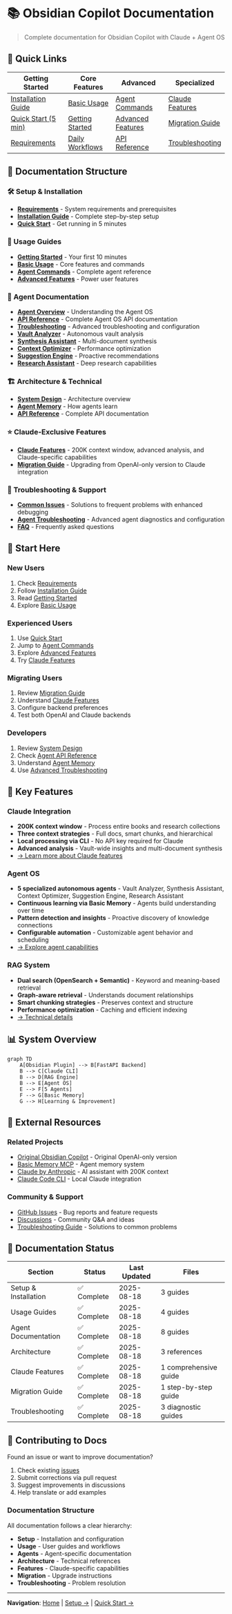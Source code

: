 # 📚 Obsidian Copilot Documentation

> Complete documentation for Obsidian Copilot with Claude + Agent OS

## 🚀 Quick Links

| Getting Started | Core Features | Advanced | Specialized |
|-----------------|---------------|----------|-------------|
| [Installation Guide](./setup/installation.md) | [Basic Usage](./usage/basic-usage.md) | [Agent Commands](./usage/agent-commands.md) | [Claude Features](./features/claude-features.md) |
| [Quick Start (5 min)](./setup/quick-start.md) | [Getting Started](./usage/getting-started.md) | [Advanced Features](./usage/advanced-features.md) | [Migration Guide](./migration/migration-guide.md) |
| [Requirements](./setup/requirements.md) | [Daily Workflows](./usage/basic-usage.md#daily-workflows) | [API Reference](./architecture/api-reference.md) | [Troubleshooting](./troubleshooting/common-issues.md) |

## 📖 Documentation Structure

### 🛠️ Setup & Installation
- **[Requirements](./setup/requirements.md)** - System requirements and prerequisites
- **[Installation Guide](./setup/installation.md)** - Complete step-by-step setup
- **[Quick Start](./setup/quick-start.md)** - Get running in 5 minutes

### 👤 Usage Guides
- **[Getting Started](./usage/getting-started.md)** - Your first 10 minutes
- **[Basic Usage](./usage/basic-usage.md)** - Core features and commands
- **[Agent Commands](./usage/agent-commands.md)** - Complete agent reference
- **[Advanced Features](./usage/advanced-features.md)** - Power user features

### 🤖 Agent Documentation
- **[Agent Overview](./agents/overview.md)** - Understanding the Agent OS
- **[API Reference](./agents/api-reference.md)** - Complete Agent OS API documentation
- **[Troubleshooting](./agents/troubleshooting.md)** - Advanced troubleshooting and configuration
- **[Vault Analyzer](./agents/vault-analyzer.md)** - Autonomous vault analysis
- **[Synthesis Assistant](./agents/synthesis.md)** - Multi-document synthesis
- **[Context Optimizer](./agents/context-optimizer.md)** - Performance optimization
- **[Suggestion Engine](./agents/suggestions.md)** - Proactive recommendations
- **[Research Assistant](./agents/research.md)** - Deep research capabilities

### 🏗️ Architecture & Technical
- **[System Design](./architecture/system-design.md)** - Architecture overview
- **[Agent Memory](./architecture/agent-memory.md)** - How agents learn
- **[API Reference](./architecture/api-reference.md)** - Complete API documentation

### ⭐ Claude-Exclusive Features
- **[Claude Features](./features/claude-features.md)** - 200K context window, advanced analysis, and Claude-specific capabilities
- **[Migration Guide](./migration/migration-guide.md)** - Upgrading from OpenAI-only version to Claude integration

### 🔧 Troubleshooting & Support
- **[Common Issues](./troubleshooting/common-issues.md)** - Solutions to frequent problems with enhanced debugging
- **[Agent Troubleshooting](./agents/troubleshooting.md)** - Advanced agent diagnostics and configuration
- **[FAQ](./troubleshooting/faq.md)** - Frequently asked questions

## 🎯 Start Here

### New Users
1. Check [Requirements](./setup/requirements.md)
2. Follow [Installation Guide](./setup/installation.md)
3. Read [Getting Started](./usage/getting-started.md)
4. Explore [Basic Usage](./usage/basic-usage.md)

### Experienced Users
1. Use [Quick Start](./setup/quick-start.md)
2. Jump to [Agent Commands](./usage/agent-commands.md)
3. Explore [Advanced Features](./usage/advanced-features.md)
4. Try [Claude Features](./features/claude-features.md)

### Migrating Users
1. Review [Migration Guide](./migration/migration-guide.md)
2. Understand [Claude Features](./features/claude-features.md)
3. Configure backend preferences
4. Test both OpenAI and Claude backends

### Developers
1. Review [System Design](./architecture/system-design.md)
2. Check [Agent API Reference](./agents/api-reference.md)
3. Understand [Agent Memory](./architecture/agent-memory.md)
4. Use [Advanced Troubleshooting](./agents/troubleshooting.md)

## 🌟 Key Features

### Claude Integration
- **200K context window** - Process entire books and research collections
- **Three context strategies** - Full docs, smart chunks, and hierarchical
- **Local processing via CLI** - No API key required for Claude
- **Advanced analysis** - Vault-wide insights and multi-document synthesis
- [→ Learn more about Claude features](./features/claude-features.md)

### Agent OS
- **5 specialized autonomous agents** - Vault Analyzer, Synthesis Assistant, Context Optimizer, Suggestion Engine, Research Assistant
- **Continuous learning via Basic Memory** - Agents build understanding over time  
- **Pattern detection and insights** - Proactive discovery of knowledge connections
- **Configurable automation** - Customizable agent behavior and scheduling
- [→ Explore agent capabilities](./agents/overview.md)

### RAG System
- **Dual search (OpenSearch + Semantic)** - Keyword and meaning-based retrieval
- **Graph-aware retrieval** - Understands document relationships
- **Smart chunking strategies** - Preserves context and structure
- **Performance optimization** - Caching and efficient indexing
- [→ Technical details](./architecture/system-design.md)

## 📊 System Overview

```mermaid
graph TD
    A[Obsidian Plugin] --> B[FastAPI Backend]
    B --> C[Claude CLI]
    B --> D[RAG Engine]
    B --> E[Agent OS]
    E --> F[5 Agents]
    F --> G[Basic Memory]
    G --> H[Learning & Improvement]
```

## 🔗 External Resources

### Related Projects
- [Original Obsidian Copilot](https://github.com/logancyang/obsidian-copilot) - Original OpenAI-only version
- [Basic Memory MCP](https://github.com/waldzx/basic-memory) - Agent memory system
- [Claude by Anthropic](https://claude.ai) - AI assistant with 200K context
- [Claude Code CLI](https://claude.ai/code) - Local Claude integration

### Community & Support
- [GitHub Issues](https://github.com/caioniehues/obsidian-copilot/issues) - Bug reports and feature requests
- [Discussions](https://github.com/caioniehues/obsidian-copilot/discussions) - Community Q&A and ideas
- [Troubleshooting Guide](./troubleshooting/common-issues.md) - Solutions to common problems

## 📝 Documentation Status

| Section | Status | Last Updated | Files |
|---------|--------|--------------|-------|
| Setup & Installation | ✅ Complete | 2025-08-18 | 3 guides |
| Usage Guides | ✅ Complete | 2025-08-18 | 4 guides |
| Agent Documentation | ✅ Complete | 2025-08-18 | 8 guides |
| Architecture | ✅ Complete | 2025-08-18 | 3 references |
| Claude Features | ✅ Complete | 2025-08-18 | 1 comprehensive guide |
| Migration Guide | ✅ Complete | 2025-08-18 | 1 step-by-step guide |
| Troubleshooting | ✅ Complete | 2025-08-18 | 3 diagnostic guides |

## 🤝 Contributing to Docs

Found an issue or want to improve documentation?
1. Check existing [issues](https://github.com/caioniehues/obsidian-copilot/issues)
2. Submit corrections via pull request
3. Suggest improvements in discussions
4. Help translate or add examples

### Documentation Structure
All documentation follows a clear hierarchy:
- **Setup** - Installation and configuration
- **Usage** - User guides and workflows  
- **Agents** - Agent-specific documentation
- **Architecture** - Technical references
- **Features** - Claude-specific capabilities
- **Migration** - Upgrade instructions
- **Troubleshooting** - Problem resolution

---

**Navigation**: [Home](../README.md) | [Setup →](./setup/installation.md) | [Quick Start →](./setup/quick-start.md)